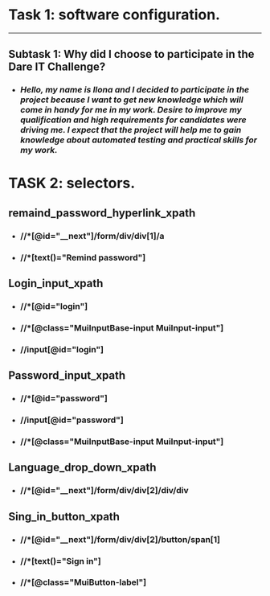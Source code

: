 # Task 1: software configuration.
***
## Subtask 1: Why did I choose to participate in the Dare IT Challenge?
- ### _Hello, my name is Ilona and I decided to participate in the project because I want to get new knowledge which will come in handy for me in my work. Desire to improve my  qualification and high requirements for candidates were driving me. I expect that the project will help me  to gain knowledge about automated testing and practical skills for my work._

# TASK 2: selectors.
## remaind_password_hyperlink_xpath
- ### //*[@id="__next"]/form/div/div[1]/a
- ### //*[text()="Remind password"]
## Login_input_xpath
- ### //*[@id="login"]
- ### //*[@class="MuiInputBase-input MuiInput-input"]
- ### //input[@id="login"]
## Password_input_xpath
- ### //*[@id="password"]
- ### //input[@id="password"]
- ### //*[@class="MuiInputBase-input MuiInput-input"]
## Language_drop_down_xpath
- ### //*[@id="__next"]/form/div/div[2]/div/div
## Sing_in_button_xpath
- ### //*[@id="__next"]/form/div/div[2]/button/span[1]
- ### //*[text()="Sign in"]
- ###  //*[@class="MuiButton-label"]
